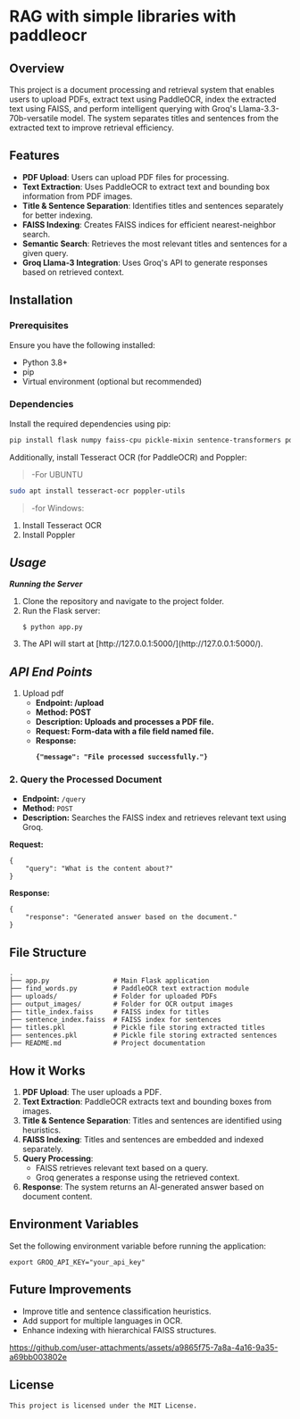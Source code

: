 
# RAG with simple libraries with paddleocr

## Overview
This project is a document processing and retrieval system that enables users to upload PDFs, extract text using PaddleOCR, index the extracted text using FAISS, and perform intelligent querying with Groq's Llama-3.3-70b-versatile model. The system separates titles and sentences from the extracted text to improve retrieval efficiency.

## Features
- **PDF Upload**: Users can upload PDF files for processing.
- **Text Extraction**: Uses PaddleOCR to extract text and bounding box information from PDF images.
- **Title & Sentence Separation**: Identifies titles and sentences separately for better indexing.
- **FAISS Indexing**: Creates FAISS indices for efficient nearest-neighbor search.
- **Semantic Search**: Retrieves the most relevant titles and sentences for a given query.
- **Groq Llama-3 Integration**: Uses Groq's API to generate responses based on retrieved context.

## Installation
### Prerequisites
Ensure you have the following installed:
- Python 3.8+
- pip
- Virtual environment (optional but recommended)

### Dependencies
Install the required dependencies using pip:
```sh
pip install flask numpy faiss-cpu pickle-mixin sentence-transformers pdf2image paddleocr groq flask-cors
```
Additionally, install Tesseract OCR (for PaddleOCR) and Poppler:
>-For UBUNTU
```sh
sudo apt install tesseract-ocr poppler-utils
```
>-for Windows:<br>
<ol>
  <li>Install Tesseract OCR</li>
  <li>Install Poppler</li>
</ol>
<h2> <em><strong>Usage</strong></em></h2>
<em><strong>Running the Server</strong></em>
<ol>
  <li>Clone the repository and navigate to the project folder.</li>
  <li>Run the Flask server:
  </li>
<pre><code class="language-bash">$ python app.py</code></pre>
  <li>The API will start at [http://127.0.0.1:5000/](http://127.0.0.1:5000/).</li>
</ol>
<h2> <em><strong>API End Points</strong></em></h2>
<ol>
  <li> Upload pdf
    <ul>
  <li><strong>Endpoint: /upload</strong></li>
      <li><strong> Method: POST</strong></li>
      <li><strong>Description: Uploads and processes a PDF file.</strong></li>
      <li><strong>Request: Form-data with a file field named file.</strong></li>
      <li><strong>Response:
      <pre><code>{"message": "File processed successfully."}</code></pre></strong></li>
</ul>
  </li>
</ol>
<h3>2. Query the Processed Document</h3>
    <ul>
        <li><strong>Endpoint:</strong> <code>/query</code></li>
        <li><strong>Method:</strong> <code>POST</code></li>
        <li><strong>Description:</strong> Searches the FAISS index and retrieves relevant text using Groq.</li>
    </ul>
<p><strong>Request:</strong></p>
    <pre><code>{
    "query": "What is the content about?"
}</code></pre>
    <p><strong>Response:</strong></p>
    <pre><code>{
    "response": "Generated answer based on the document."
}</code></pre>

  <h2>File Structure</h2>
 <pre><code>.
├── app.py                # Main Flask application
├── find_words.py         # PaddleOCR text extraction module
├── uploads/              # Folder for uploaded PDFs
├── output_images/        # Folder for OCR output images
├── title_index.faiss     # FAISS index for titles
├── sentence_index.faiss  # FAISS index for sentences
├── titles.pkl            # Pickle file storing extracted titles
├── sentences.pkl         # Pickle file storing extracted sentences
├── README.md             # Project documentation
</code></pre>
<h2>How it Works</h2>
    <ol>
        <li><strong>PDF Upload</strong>: The user uploads a PDF.</li>
        <li><strong>Text Extraction</strong>: PaddleOCR extracts text and bounding boxes from images.</li>
        <li><strong>Title & Sentence Separation</strong>: Titles and sentences are identified using heuristics.</li>
        <li><strong>FAISS Indexing</strong>: Titles and sentences are embedded and indexed separately.</li>
        <li><strong>Query Processing</strong>:
            <ul>
                <li>FAISS retrieves relevant text based on a query.</li>
                <li>Groq generates a response using the retrieved context.</li>
            </ul>
        </li>
        <li><strong>Response</strong>: The system returns an AI-generated answer based on document content.</li>
    </ol>
    <h2>Environment Variables</h2>
    <p>Set the following environment variable before running the application:</p>
    <pre><code>export GROQ_API_KEY="your_api_key"</code></pre>

  <h2>Future Improvements</h2>
    <ul>
        <li>Improve title and sentence classification heuristics.</li>
        <li>Add support for multiple languages in OCR.</li>
        <li>Enhance indexing with hierarchical FAISS structures.</li>
    </ul>


https://github.com/user-attachments/assets/a9865f75-7a8a-4a16-9a35-a69bb003802e


   <h2>License</h2>
   
    This project is licensed under the MIT License.
